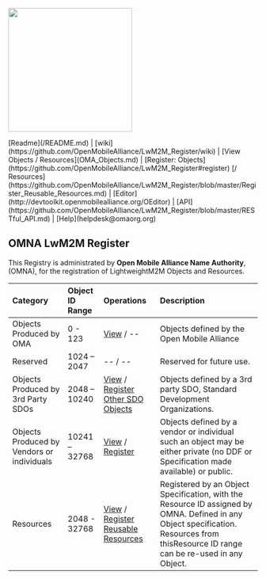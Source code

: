 <p>
	<img src="http://openmobilealliance.org/wp-content/uploads/2012/11/LOGO_OMA_Large.jpg" width="250">
</p>
[Readme](/README.md) | [wiki](https://github.com/OpenMobileAlliance/LwM2M_Register/wiki) | [View Objects / Resources](OMA_Objects.md) | [Register: Objects](https://github.com/OpenMobileAlliance/LwM2M_Register#register) [/ Resources](https://github.com/OpenMobileAlliance/LwM2M_Register/blob/master/Register_Reusable_Resources.md) | [Editor](http://devtoolkit.openmobilealliance.org/OEditor) | [API](https://github.com/OpenMobileAlliance/LwM2M_Register/blob/master/RESTful_API.md) | [Help](helpdesk@omaorg.org) 

## OMNA LwM2M Register
This Registry is administrated by **Open Mobile Alliance Name Authority**, (OMNA), for the registration of LightweightM2M Objects and Resources.

Category                                    | Object ID Range | Operations                | Description
:------------------------------------------ | :-------------- | :------------------------ | :--------------------
Objects Produced by OMA                     | 0 - 123         | [View]() / --             | Objects defined by the Open Mobile Alliance
Reserved                                    | 1024 – 2047     | -- / --                   | Reserved for future use.
Objects Produced by 3rd Party SDOs          | 2048 – 10240    | [View]() / [Register Other SDO Objects](/Register_Other_SDO_Objects.md)             | Objects defined by a 3rd party SDO, Standard Development Organizations.
Objects Produced by Vendors or individuals  | 10241 – 32768   | [View]() / [Register]()   | Objects defined by a vendor or individual such an object may be either private (no DDF or Specification made available) or public.
Resources                                   |  2048 - 32768    | [View]() / [Register Reusable Resources](/Register_Reusable_Resources.md)  | Registered by an Object Specification, with the Resource ID assigned by OMNA. Defined in any Object specification. Resources from thisResource ID range can be re-used in any Object.


